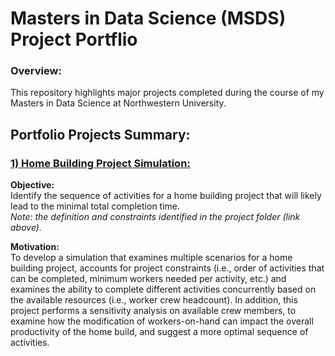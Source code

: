 # Masters in Data Science (MSDS) Project Portflio
### Overview:
This repository highlights major projects completed during the course of my Masters in Data Science at Northwestern University.

## Portfolio Projects Summary:
### [1) Home Building Project Simulation:](https://github.com/kbajina/msds-projects/tree/main/home-building-project-simulation)
**Objective:**  
Identify the sequence of activities for a home building project that will likely lead to the minimal total completion time.  
*Note: the definition and constraints identified in the project folder (link above).*

**Motivation:**  
To develop a simulation that examines multiple scenarios for a home building project, accounts for project constraints (i.e., order of activities that can be completed, minimum workers needed per activity, etc.) and examines the ability to complete different activities concurrently based on the available resources (i.e., worker crew headcount). In addition, this project performs a sensitivity analysis on available crew members, to examine how the modification of workers-on-hand can impact the overall productivity of the home build, and suggest a more optimal sequence of activities. 


